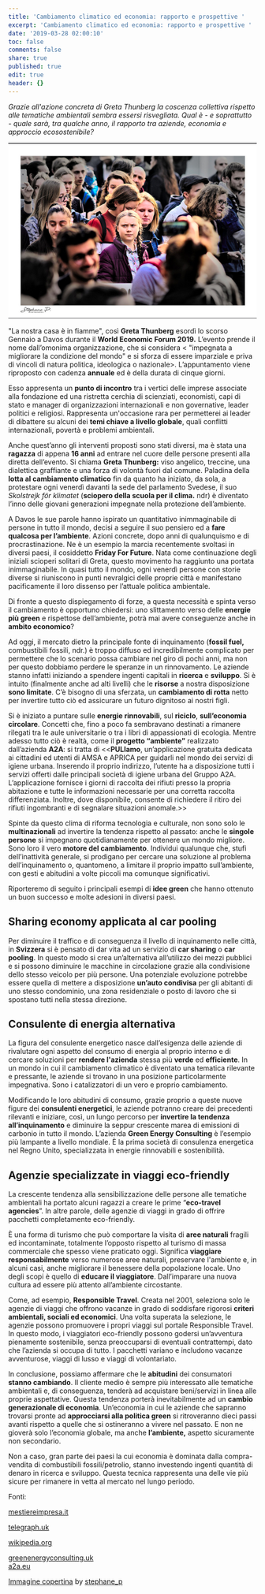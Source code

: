 ```yaml
---
title: 'Cambiamento climatico ed economia: rapporto e prospettive '
excerpt: 'Cambiamento climatico ed economia: rapporto e prospettive '
date: '2019-03-28 02:00:10'
toc: false
comments: false
share: true
published: true
edit: true
header: {}
---
```

_Grazie all'azione concreta di Greta Thunberg la coscenza collettiva rispetto alle tematiche ambientali sembra essersi risvegliata. Qual è - e soprattutto - quale sarà, tra qualche anno, il rapporto tra aziende, economia e approccio ecosostenibile?_ 

![](/assets/images/schermata-2019-03-28-alle-14.34.46.png)

"La nostra casa è in fiamme", così **Greta Thunberg** esordì lo scorso Gennaio a Davos durante il **World Economic Forum 2019.** L’evento prende il nome dall’omonima organizzazione, che si considera                     < "impegnata a migliorare la condizione del mondo" e si sforza di essere imparziale e priva di vincoli di natura politica, ideologica o nazionale>. L’appuntamento viene riproposto con cadenza **annuale** ed è della durata di cinque giorni. 

Esso appresenta un **punto di incontro** tra i vertici delle imprese associate alla fondazione ed una ristretta cerchia di scienziati, economisti, capi di stato e manager di organizzazioni internazionali e non governative, leader politici e religiosi.
 Rappresenta un'occasione rara per permetterei ai leader di dibattere su alcuni dei **temi chiave a livello globale**, quali conflitti internazionali, povertà e problemi ambientali.

Anche quest’anno gli interventi proposti sono stati diversi, ma è stata una **ragazza** di appena **16 anni** ad entrare nel cuore delle persone presenti alla diretta dell’evento. Si chiama **Greta Thunberg:** viso angelico, treccine, una dialettica graffiante e una forza di volontà fuori dal comune. 
Paladina della **lotta al cambiamento climatico** fin da quanto ha iniziato, da sola, a protestare ogni venerdì davanti la sede del parlamento Svedese, il suo _Skolstrejk för klimatet_ (**sciopero della scuola per il clima.** ndr) è diventato l’inno delle giovani generazioni impegnate nella protezione dell’ambiente.   

A Davos le sue parole hanno ispirato un quantitativo inimmaginabile di persone in tutto il mondo, decisi a seguire il suo pensiero ed a **fare qualcosa per l’ambiente**. Azioni concrete, dopo anni di qualunquismo e di procrastinazione.
 Ne è un esempio la marcia recentemente svoltasi in diversi paesi, il cosiddetto **Friday For Future**. Nata come continuazione degli iniziali scioperi solitari di Greta, questo movimento ha raggiunto una portata inimmaginabile. In quasi tutto il mondo, ogni venerdì persone con storie diverse si riuniscono in punti nevralgici delle proprie città e manifestano pacificamente il loro dissenso per l’attuale politica ambientale.

Di fronte a questo dispiegamento di forze, a questa necessità e spinta verso il cambiamento è opportuno chiedersi: uno slittamento verso delle **energie più green** e rispettose dell’ambiente, potrà mai avere conseguenze anche in **ambito economico**? 

Ad oggi, il mercato dietro la principale fonte di inquinamento (**fossil fuel,** combustibili fossili, ndr.) è troppo diffuso ed incredibilmente complicato per permettere che lo scenario possa cambiare nel giro di pochi anni, ma non per questo dobbiamo perdere le speranze in un rinnovamento.
 Le aziende stanno infatti iniziando a spendere ingenti capitali in **ricerca** e **sviluppo**. Si è intuito (finalmente anche ad alti livelli) che le **risorse** a nostra disposizione **sono limitate**. C’è bisogno di una sferzata, un **cambiamento di rotta** netto per invertire tutto ciò ed assicurare un futuro dignitoso ai nostri figli.

Si è iniziato a puntare sulle **energie rinnovabili**, sul **riciclo**, **sull’economia circolare**. Concetti che, fino a poco fa sembravano destinati a rimanere rilegati tra le aule universitarie o tra i libri di appassionati di ecologia. Mentre adesso tutto ciò è realtà, come il **progetto “ambiente”** realizzato dall’azienda **A2A**: si tratta di <<**PULIamo**, un’applicazione gratuita dedicata ai cittadini ed utenti di AMSA e APRICA per guidarli nel mondo dei servizi di igiene urbana.
 Inserendo il proprio indirizzo, l’utente ha a disposizione tutti i servizi offerti dalle principali società di igiene urbana del Gruppo A2A. L’applicazione fornisce i giorni di raccolta dei rifiuti presso la propria abitazione e tutte le informazioni necessarie per una corretta raccolta differenziata. Inoltre, dove disponibile, consente di richiedere il ritiro dei rifiuti ingombranti e di segnalare situazioni anomale.>>

Spinte da questo clima di riforma tecnologia e culturale, non sono solo le **multinazionali** ad invertire la tendenza rispetto al passato: anche le **singole persone** si impegnano quotidianamente per ottenere un mondo migliore.
 Sono loro il vero **motore del cambiamento**. Individui qualunque che, stufi dell’inattività generale, si prodigano per cercare una soluzione al problema dell’inquinamento o, quantomeno, a limitare il proprio impatto sull’ambiente, con gesti e abitudini a volte piccoli ma comunque significativi.

Riporteremo di seguito i principali esempi di **idee green** che hanno ottenuto un buon successo e molte adesioni in diversi paesi.

## Sharing economy applicata al car pooling

Per diminuire il traffico e di conseguenza il livello di inquinamento nelle città, in **Svizzera** si è pensato di dar vita ad un servizio di **car sharing** o **car pooling**. In questo modo si crea un’alternativa all’utilizzo dei mezzi pubblici e si possono diminuire le macchine in circolazione grazie alla condivisione dello stesso veicolo per più persone. Una potenziale evoluzione potrebbe essere quella di mettere a disposizione **un’auto condivisa** per gli abitanti di uno stesso condominio, una zona residenziale o posto di lavoro che si spostano tutti nella stessa direzione.

## Consulente di energia alternativa

La figura del consulente energetico nasce dall’esigenza delle aziende di rivalutare ogni aspetto del consumo di energia al proprio interno e di cercare soluzioni per **rendere l'azienda** stessa più **verde** ed **efficiente**.
 In un mondo in cui il cambiamento climatico è diventato una tematica rilevante e pressante, le aziende si trovano in una posizione particolarmente impegnativa. Sono i catalizzatori di un vero e proprio cambiamento. 

Modificando le loro abitudini di consumo, grazie proprio a queste nuove figure dei **consulenti energetici**, le aziende potranno creare dei precedenti rilevanti e iniziare, così, un lungo percorso per **invertire la tendenza all’inquinamento** e diminuire la seppur crescente marea di emissioni di carbonio in tutto il mondo.
 L’azienda **Green Energy Consulting** è l’esempio più lampante a livello mondiale. È la prima società di consulenza energetica nel Regno Unito, specializzata in energie rinnovabili e sostenibilità. 

## Agenzie specializzate in viaggi eco-friendly

La crescente tendenza alla sensibilizzazione delle persone alle tematiche ambientali ha portato alcuni ragazzi a creare le prime “**eco-travel agencies**”. In altre parole, delle agenzie di viaggi in grado di offrire pacchetti completamente eco-friendly. 

È una forma di turismo che può comportare la visita di **aree naturali** fragili ed incontaminate, totalmente l’opposto rispetto al turismo di massa commerciale che spesso viene praticato oggi. Significa **viaggiare responsabilmente** verso numerose aree naturali, preservare l'ambiente e, in alcuni casi, anche migliorare il benessere della popolazione locale. Uno degli scopi è quello di **educare il viaggiatore**. Dall’imparare una nuova cultura ad essere più attento all’ambiente circostante. 

Come, ad esempio, **Responsible Travel**. Creata nel 2001, seleziona solo le agenzie di viaggi che offrono vacanze in grado di soddisfare rigorosi **criteri ambientali, sociali ed economici**. Una volta superata la selezione, le agenzie possono promuovere i propri viaggi sul portale Responsible Travel. In questo modo, i viaggiatori eco-friendly possono godersi un’avventura pienamente sostenibile, senza preoccuparsi di eventuali contrattempi, dato che l’azienda si occupa di tutto. I pacchetti variano e includono vacanze avventurose, viaggi di lusso e viaggi di volontariato.

In conclusione, possiamo affermare che le **abitudini** dei consumatori **stanno cambiando**. Il cliente medio è sempre più interessato alle tematiche ambientali e, di conseguenza, tenderà ad acquistare beni/servizi in linea alle proprie aspettative. Questa tendenza porterà inevitabilmente ad un **cambio generazionale di economia**. Un’economia in cui le aziende che sapranno trovarsi pronte ad **approcciarsi alla politica green** si ritroveranno dieci passi avanti rispetto a quelle che si ostineranno a vivere nel passato. E non ne gioverà solo l’economia globale, ma anche **l’ambiente,** aspetto sicuramente non secondario. 

Non a caso, gran parte dei paesi la cui economia è dominata dalla compra-vendita di combustibili fossili/petrolio, stanno investendo ingenti quantità di denaro in ricerca e sviluppo. Questa tecnica rappresenta una delle vie più sicure per rimanere in vetta al mercato nel lungo periodo.

Fonti:

[mestiereimpresa.it](https://mestiereimpresa.bnl.it/roller/MI/entry/green_business_5_idee_per)

[telegraph.uk](https://jobs.telegraph.co.uk/article/what-are-energy-consultant-jobs/)

[wikipedia.org](https://it.wikipedia.org/wiki/Forum_economico_mondiale#Organizzazione)

[greenenergyconsulting.uk
](https://www.greenenergyconsulting.co.uk/)\
[a2a.eu](https://www.a2a.eu/it/sostenibilita)

[Immagine copertina](https://www.flickr.com/photos/stephane_p/47201260171) by [stephane_p](https://www.flickr.com/photos/stephane_p/)
